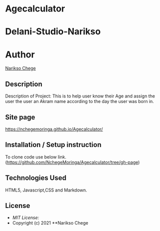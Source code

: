 # Agecalculator

# Delani-Studio-Narikso

# Author

[Narikso Chege](https://github.com/NchegeMoringa)

## Description

Description of Project: This is to help user know their Age and assign the user the user an Akram name according to the day the user was born in.


## Site page

 https://nchegemoringa.github.io/Agecalculator/


## Installation / Setup instruction

To clone code use below link.(https://github.com/NchegeMoringa/Agecalculator/tree/gh-page)

## Technologies Used

HTML5, Javascript,CSS and Markdown.

## License

* *MIT License:*
* Copyright (c) 2021 **Narikso Chege
